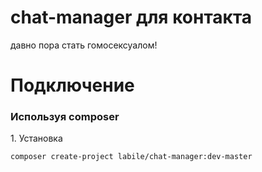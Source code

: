 # chat-manager для контакта

давно пора стать гомосексуалом!

# Подключение
### Используя composer
1\. Установка
```
composer create-project labile/chat-manager:dev-master
```

